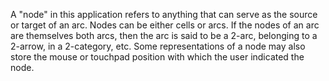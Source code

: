 A "node" in this application refers to anything that can serve as the source or target of an arc. 
Nodes can be either cells or arcs. If the nodes of an arc are themselves both arcs, 
then the arc is said to be a 2-arc, belonging to a 2-arrow, in a 2-category, etc.
Some representations of a node may also store the mouse or touchpad position with which the user indicated the node.